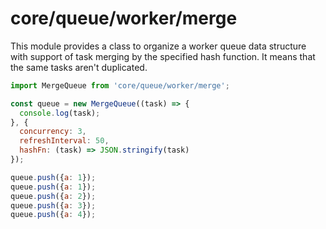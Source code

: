 # core/queue/worker/merge

This module provides a class to organize a worker queue data structure with support of task merging by the specified hash function. It means that the same tasks aren't duplicated.

```js
import MergeQueue from 'core/queue/worker/merge';

const queue = new MergeQueue((task) => {
  console.log(task);
}, {
  concurrency: 3,
  refreshInterval: 50,
  hashFn: (task) => JSON.stringify(task)
});

queue.push({a: 1});
queue.push({a: 1});
queue.push({a: 2});
queue.push({a: 3});
queue.push({a: 4});
```
